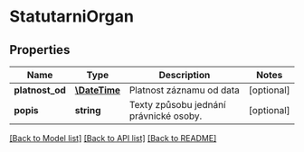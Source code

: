 # StatutarniOrgan

## Properties
Name | Type | Description | Notes
------------ | ------------- | ------------- | -------------
**platnost_od** | [**\DateTime**](\DateTime.md) | Platnost záznamu od data | [optional] 
**popis** | **string** | Texty způsobu jednání právnické osoby. | [optional] 

[[Back to Model list]](../../README.md#documentation-for-models) [[Back to API list]](../../README.md#documentation-for-api-endpoints) [[Back to README]](../../README.md)

